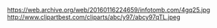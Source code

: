 https://web.archive.org/web/20160116224659/infotomb.com/4gq25.jpg
http://www.clipartbest.com/cliparts/abc/y97/abcy97qTL.jpeg
